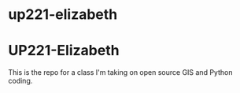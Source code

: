 # up221-elizabeth
# UP221-Elizabeth
This is the repo for a class I'm taking on open source GIS and Python coding. 
